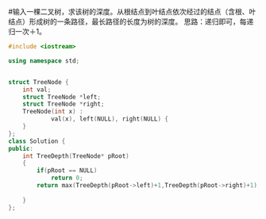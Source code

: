 #输入一棵二叉树，求该树的深度。从根结点到叶结点依次经过的结点（含根、叶结点）形成树的一条路径，最长路径的长度为树的深度。
思路：递归即可，每递归一次＋1。
```cpp
#include <iostream>

using namespace std;


struct TreeNode {
	int val;
	struct TreeNode *left;
	struct TreeNode *right;
	TreeNode(int x) :
			val(x), left(NULL), right(NULL) {
	}
};
class Solution {
public:
    int TreeDepth(TreeNode* pRoot)
    {
        if(pRoot == NULL) 
            return 0;
        return max(TreeDepth(pRoot->left)+1,TreeDepth(pRoot->right)+1);
           
    }
};
```

